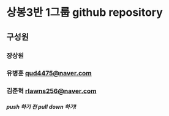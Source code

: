 # 상봉3반 1그룹 github repository

## 구성원
### 장상원
### 유병훈 qud4475@naver.com
### 김준혁 rlawns256@naver.com

##### push 하기 전 pull down 하기!
